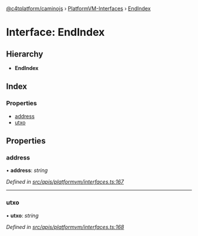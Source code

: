 [@c4tplatform/caminojs](../api.md) › [PlatformVM-Interfaces](../modules/platformvm_interfaces.md) › [EndIndex](platformvm_interfaces.endindex.md)

# Interface: EndIndex

## Hierarchy

* **EndIndex**

## Index

### Properties

* [address](platformvm_interfaces.endindex.md#address)
* [utxo](platformvm_interfaces.endindex.md#utxo)

## Properties

###  address

• **address**: *string*

*Defined in [src/apis/platformvm/interfaces.ts:167](https://github.com/chain4travel/caminojs/blob/8077d740/src/apis/platformvm/interfaces.ts#L167)*

___

###  utxo

• **utxo**: *string*

*Defined in [src/apis/platformvm/interfaces.ts:168](https://github.com/chain4travel/caminojs/blob/8077d740/src/apis/platformvm/interfaces.ts#L168)*
